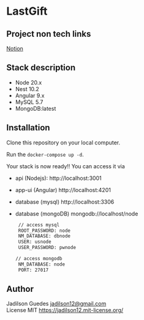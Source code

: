 # LastGift

## Project non tech links

[Notion](https://www.notion.so/LastMessage-Voice-Text-Gift-GiveAway-347a401a99ca49978ae1cc6fabd98937?pvs=4)

## Stack description

[comment]: <> (to fetch automatically from installation files)
* Node 20.x
* Nest 10.2
* Angular 9.x
* MySQL 5.7
* MongoDB:latest

## Installation

Clone this repository on your local computer.

Run the `docker-compose up -d`.

Your  stack is now ready!! You can access it via

[comment]: <> (to fetch automatically from installation files)
- api (Nodejs):     http://localhost:3001
- app-ui (Angular)  http://localhost:4201
- database (mysql)  http://localhost:3306
- database (mongoDB)  mongodb://localhost/node

  ```bash
   // access mysql
   ROOT_PASSWORD: node
   NM_DATABASE: dbnode
   USER: usnode
   USER_PASSWORD: pwnode

  // access mongodb
   NM_DATABASE: node
   PORT: 27017
  ```
## Author

Jadilson Guedes <jadilson12@gmail.com>  
License MIT <https://jadilson12.mit-license.org/>
